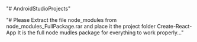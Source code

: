 "# AndroidStudioProjects" 


"# Please Extract the file node_modules from node_modules_FullPackage.rar and place it the project folder Create-React-App
    It is the full node mudles package for everything to work properly..." 
